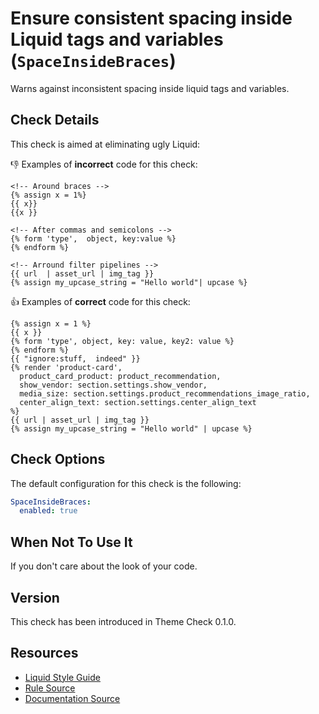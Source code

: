 # Ensure consistent spacing inside Liquid tags and variables (`SpaceInsideBraces`)

Warns against inconsistent spacing inside liquid tags and variables.

## Check Details

This check is aimed at eliminating ugly Liquid:

:-1: Examples of **incorrect** code for this check:

```liquid
<!-- Around braces -->
{% assign x = 1%}
{{ x}}
{{x }}

<!-- After commas and semicolons -->
{% form 'type',  object, key:value %}
{% endform %}

<!-- Arround filter pipelines -->
{{ url  | asset_url | img_tag }}
{% assign my_upcase_string = "Hello world"| upcase %}
```

:+1: Examples of **correct** code for this check:

```liquid
{% assign x = 1 %}
{{ x }}
{% form 'type', object, key: value, key2: value %}
{% endform %}
{{ "ignore:stuff,  indeed" }}
{% render 'product-card',
  product_card_product: product_recommendation,
  show_vendor: section.settings.show_vendor,
  media_size: section.settings.product_recommendations_image_ratio,
  center_align_text: section.settings.center_align_text
%}
{{ url | asset_url | img_tag }}
{% assign my_upcase_string = "Hello world" | upcase %}
```

## Check Options

The default configuration for this check is the following:

```yaml
SpaceInsideBraces:
  enabled: true
```

## When Not To Use It

If you don't care about the look of your code.

## Version

This check has been introduced in Theme Check 0.1.0.

## Resources

- [Liquid Style Guide][styleguide]
- [Rule Source][codesource]
- [Documentation Source][docsource]

[styleguide]: https://github.com/Shopify/liquid-style-guide
[codesource]: /lib/theme_check/checks/space_inside_braces.rb
[docsource]: /docs/checks/space_inside_braces.md
